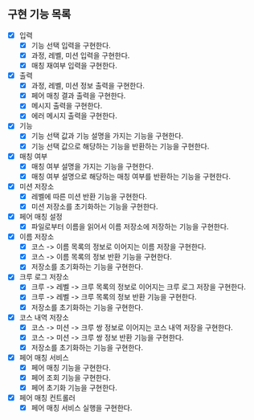 ## 구현 기능 목록

- [x] 입력
    - [x] 기능 선택 입력을 구현한다.
    - [x] 과정, 레벨, 미션 입력을 구현한다.
    - [x] 매칭 재여부 입력을 구현한다.
- [x] 출력
    - [x] 과정, 레벨, 미션 정보 출력을 구현한다.
    - [x] 페어 매칭 결과 출력을 구현한다.
    - [x] 메시지 출력을 구현한다.
    - [x] 에러 메시지 출력을 구현한다.
- [x] 기능
    - [x] 기능 선택 값과 기능 설명을 가지는 기능을 구현한다.
    - [x] 기능 선택 값으로 해당하는 기능을 반환하는 기능을 구현한다.
- [x] 매칭 여부
    - [x] 매칭 여부 설명을 가지는 기능을 구현한다.
    - [x] 매칭 여부 설명으로 해당하는 매칭 여부를 반환하는 기능을 구현한다.
- [x] 미션 저장소
    - [x] 레벨에 따른 미션 반환 기능을 구현한다.
    - [x] 미션 저장소를 초기화하는 기능을 구현한다.
- [x] 페어 매칭 설정
    - [x] 파일로부터 이름을 읽어서 이름 저장소에 저장하는 기능을 구현한다.
- [x] 이름 저장소
    - [x] 코스 -> 이름 목록의 정보로 이어지는 이름 저장을 구현한다.
    - [x] 코스 -> 이름 목록의 정보 반환 기능을 구현한다.
    - [x] 저장소를 초기화하는 기능을 구현한다.
- [x] 크루 로그 저장소
    - [x] 크루 -> 레벨 -> 크루 목록의 정보로 이어지는 크루 로그 저장을 구현한다.
    - [x] 크루 -> 레벨 -> 크루 목록의 정보 반환 기능을 구현한다.
    - [x] 저장소를 초기화하는 기능을 구현한다.
- [x] 코스 내역 저장소
    - [x] 코스 -> 미션 -> 크루 쌍 정보로 이어지는 코스 내역 저장을 구현한다.
    - [x] 코스 -> 미션 -> 크루 쌍 정보 반환 기능을 구현한다.
    - [x] 저장소를 초기화하는 기능을 구현한다.
- [x] 페어 매칭 서비스
    - [x] 페어 매칭 기능을 구현한다.
    - [x] 페어 조회 기능을 구현한다.
    - [x] 페어 초기화 기능을 구현한다.
- [x] 페어 매칭 컨트롤러
    - [x] 페어 매칭 서비스 실행을 구현한다.